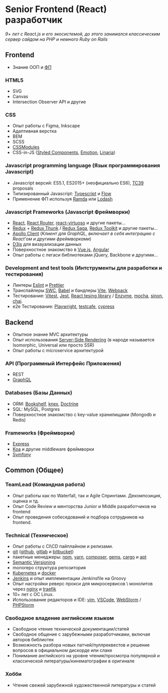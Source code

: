 
# Senior Frontend (React) разработчик
*9+ лет с React.js и его экосистемой,
до этого занимался классическим сервер сайдом на PHP и немного Ruby on Rails*

## Frontend
- Знание ООП и [ФП](https://mostly-adequate.gitbooks.io/mostly-adequate-guide/)

### HTML5
- SVG
- Canvas
- Intersection Observer API и другие

### CSS
- Опыт работы с Figma, Inkscape
- Адаптивная верстка
- BEM
- SCSS
- [CSSModules](https://github.com/css-modules/css-modules)
- CSS-in-JS ([Styled Components](https://www.styled-components.com/), [Emotion](https://emotion.sh/), [Linaria](https://github.com/callstack/linaria))

### Javascript programming language (Язык программирования Javascript)
- Javascript версий: ES5.1, ES2015+ (неофициально ES6), [TC39](https://tc39.github.io/ecma262/) proposals
- Типизированный Javascript: [Typescript](https://www.typescriptlang.org/) и [Flow](https://flowtype.org)
- Применение ФП используя [Ramda](http://ramdajs.com) или [Lodash](https://lodash.com/)

### Javascript Frameworks (Javascript Фреймворки)
- [React](http://reactjs.org), [React Router](https://reacttraining.com/react-router/), [react-virtuoso](https://virtuoso.dev/) и другие пакеты...
- [Redux](http://redux.js.org) + [Redux Thunk](https://github.com/reduxjs/redux-thunk) / [Redux Saga](https://redux-saga.js.org/), [Redux Toolkit](https://redux-toolkit.js.org/) и другие пакеты...
- [Apollo Client](https://www.apollographql.com/client/) (*Клиент для GraphQL, включает в себя интеграцию с React'ом и другими фреймворками*)
- [D3js](https://d3js.org/) для визауализации данных
- Поверхностное знакомство в [Vue.js](https://vuejs.org), [Angular](https://angular.io/)
- Опыт работы с легаси библиотеками jQuery, Backbone и другими...

### Development and test tools (Интструменты для разработки и тестирования)
- Линтеры [Eslint](https://eslint.org) и [Prettier](https://prettier.io/)
- Транспайлеры [SWC](https://swc.rs/), [Babel](https://babeljs.io/) и бандлеры [Vite](https://vitejs.dev/), [Webpack](https://webpack.js.org)
- Тестирование: [Vitest](https://vitest.dev/), [Jest](https://facebook.github.io/jest/), [React tesing library](https://github.com/kentcdodds/react-testing-library) / [Enzyme](https://airbnb.io/enzyme/), [mocha](https://mochajs.org/), [sinon](http://sinonjs.org/), [chai](http://www.chaijs.com/).
- e2e Тестирование: [Playwright](https://playwright.dev/), [testcafe](https://testcafe.io/), [cypress](https://www.cypress.io/)

## Backend
- Опытное знание MVC архитектуры
- Опыт использования [Server-Side Rendering](https://reactjs.org/docs/react-dom-server.html) (в народе называется Isomorphic,  Universal или просто SSR)
- Опыт работы с microservice архитектурой

### API (Программный Интерфейс Приложения)
- REST
- [GraphQL](https://graphql.org/)

### Databases (Базы Данных)
- ORM: [Bookshelf](http://bookshelfjs.org/), [knex](http://knexjs.org/), [Doctrine](https://www.doctrine-project.org/)
- SQL: MySQL, Postgres
- Поверхностное знакомство с key-value хранилищами (Mongodb и Redis)

### Frameworks (Фреймворки)
- [Express](https://expressjs.com/) 
- [Koa](https://koajs.com/) и другие middleware фреймворки
- [Symfony](https://symfony.com/)

## Common (Общее)

### TeamLead (Командная работа)
- Опыт работы как по Waterfall, так и Agile Спринтами. Декомпозиция, оценка и тд.
- Опыт Code Review и менторства Junior и Middle разработчиков на frontend
- Опыт проведения собеседований и подбора сотрудников на frontend.

### Technical (Техническое) 
- Опыт работы с CI\CD пайплайном и релизами.
- [git](https://git-scm.com/) ([github](https://github.com/), [gitlab](https://gitlab.com) и [bitbucket](https://bitbucket.org))
- пакетные менеджеры: [npm](https://www.npmjs.com/), [yarn](https://yarnpkg.com), [composer](https://getcomposer.org/), [gems](https://rubygems.org/), [cargo](https://doc.rust-lang.org/stable/cargo/) и [apt](https://en.wikipedia.org/wiki/APT_(Debian))
- [Semantic Versioning](https://semver.org/)
- monorepo структура репозитория
- [Kubernetes](https://kubernetes.io/) и [docker](https://www.docker.com/)
- [Jenkins](https://www.jenkins.io/) и опыт имплементации Jenkinsfile на Groovy
- Опыт настройки реверс прокси для микросервисов \ монолитов через [nginx](https://www.nginx.com/) и [traefik](https://traefik.io/traefik/)
- 10+ лет с ОС Linux. 
- Использование редакторов и IDE: [vim](https://neovim.io/), [VSCode](https://code.visualstudio.com/), [WebStorm](https://www.jetbrains.com/webstorm/) / [PHPStorm](https://www.jetbrains.com/phpstorm)

### Свободное владение английским языком
- Свободное чтение технической документации/статей
- Свободное общение с зарубежными разработчиками, включая авторов библиотек
- Возможность разбора новых патчей/пуллреквестов и решение вопросов в официальном дискорде или слаке
- Понимание английского на уровне чтения/просмотра популярной и классической литературы/кинематографии в оригинале

### Хобби
- Чтение свежей зарубежной художественной литературы и статей
